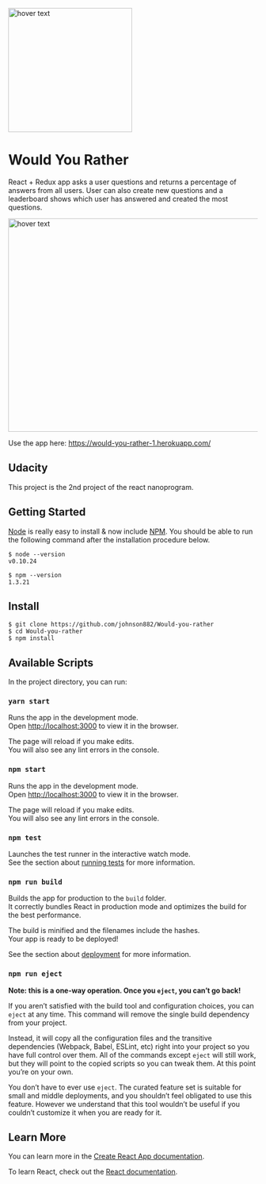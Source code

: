 
 
<p align="center">
 
  
  <img src="https://cdn-images-1.medium.com/max/800/1*VeM-5lsAtrrJ4jXH96h5kg.png" width="250" title="hover text"> <h1>Would You Rather</h1>
</p>

React + Redux app asks a user questions and returns a percentage of answers from all users.
User can also create new questions and a leaderboard shows which user has answered and created the most questions.

<img src="https://lh3.googleusercontent.com/SnssUn5BjyBIZXnzovaY2eZaWP-okbCyBAUSyKigTw_-j_BDsURfg2w2L0E7Du77WsA32siuWJ0SBOuDztwO94xo-bPv7pLmWlCYCN87FqDrd-2OcKzOCkKlXBWCU6R9fEkyRxsNNscS1tTJeECI69IymGm1i6_zEw_rjQfjleYG5oBLSZukBFctaRltUv5n20zvhieUt8CZx8r1p-ymr0r0UEnPVXp0syurcJgH4nI6qfgYhrVfRkDQLe6OfLYeRrrnjqtKLnNMUUEI2g8To2lje-aU_orjUkL2aMKfwiElvgaepbCNgOekcFPlXQ8YzZw92MDZSck5Qdk9KJyGDdHeR3WXaVZSiDPYRUqSk2K0Th4AvytwYvqGVNAUSHLO0lVYFABRy7myLZ6qdqPdaSCKtZ1vTfWtqIWqlqcEFM5xTDSjxGAy6Jcj9mkE0SL6fefbV4JLLdzQ5rGTpl-InKU0rqW4eLEwZ12aEKDOBxbYU0Esc3YB1LBTdk6fcp2dFN27vEe09CFPUdP3L6iQNhZOQfYOBoZ5lVUkiRdlvu2kLExz3kTSEDaHKCALzJDFtR86DQXRT7YuhopboCzVkMHUvasftH6cQt29wY8faeEOW7Wu2M-3pl56bIi1xkwmSH2GpA_poJRw4JSoP_D6W4xqwSQ2r4PD-c5FJIjLv4yO4RUiWKpbAqU5ikwe2D-SHAVryxnrAQECF5O9tA=w1331-h689-no" width="950" height= "430" title="hover text">

Use the app here: https://would-you-rather-1.herokuapp.com/

## Udacity
This project is the 2nd project of the react nanoprogram.

## Getting Started

[Node](http://nodejs.org/) is really easy to install & now include [NPM](https://npmjs.org/).
You should be able to run the following command after the installation procedure
below.

    $ node --version
    v0.10.24

    $ npm --version
    1.3.21
    
## Install

    $ git clone https://github.com/johnson882/Would-you-rather
    $ cd Would-you-rather
    $ npm install

## Available Scripts

In the project directory, you can run:

### `yarn start`

Runs the app in the development mode.<br>
Open [http://localhost:3000](http://localhost:3000) to view it in the browser.

The page will reload if you make edits.<br>
You will also see any lint errors in the console.


### `npm start`

Runs the app in the development mode.<br>
Open [http://localhost:3000](http://localhost:3000) to view it in the browser.

The page will reload if you make edits.<br>
You will also see any lint errors in the console.

### `npm test`

Launches the test runner in the interactive watch mode.<br>
See the section about [running tests](https://facebook.github.io/create-react-app/docs/running-tests) for more information.

### `npm run build`

Builds the app for production to the `build` folder.<br>
It correctly bundles React in production mode and optimizes the build for the best performance.

The build is minified and the filenames include the hashes.<br>
Your app is ready to be deployed!

See the section about [deployment](https://facebook.github.io/create-react-app/docs/deployment) for more information.

### `npm run eject`

**Note: this is a one-way operation. Once you `eject`, you can’t go back!**

If you aren’t satisfied with the build tool and configuration choices, you can `eject` at any time. This command will remove the single build dependency from your project.

Instead, it will copy all the configuration files and the transitive dependencies (Webpack, Babel, ESLint, etc) right into your project so you have full control over them. All of the commands except `eject` will still work, but they will point to the copied scripts so you can tweak them. At this point you’re on your own.

You don’t have to ever use `eject`. The curated feature set is suitable for small and middle deployments, and you shouldn’t feel obligated to use this feature. However we understand that this tool wouldn’t be useful if you couldn’t customize it when you are ready for it.

## Learn More

You can learn more in the [Create React App documentation](https://facebook.github.io/create-react-app/docs/getting-started).

To learn React, check out the [React documentation](https://reactjs.org/).
